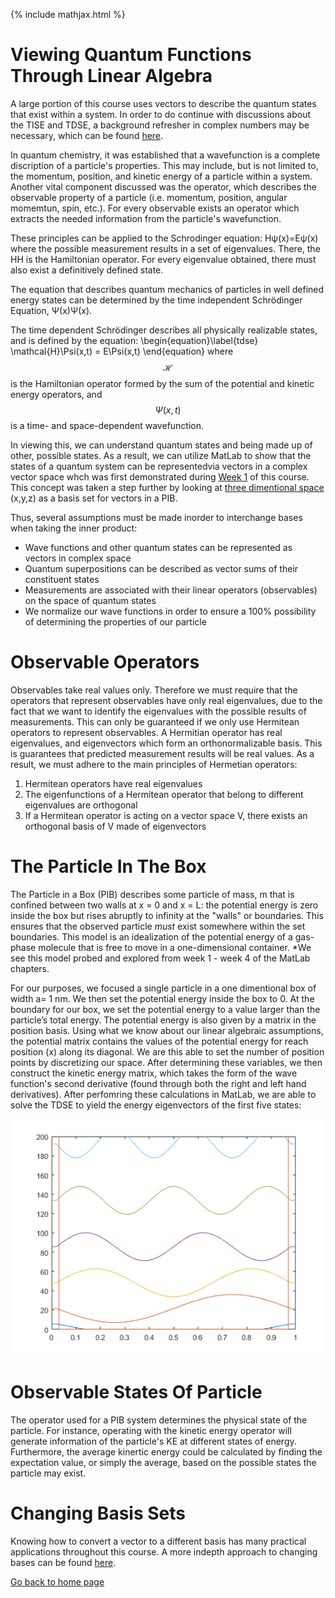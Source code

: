 {% include mathjax.html %} 


# Viewing Quantum Functions Through Linear Algebra

A large portion of this course uses vectors to describe the quantum states that exist within a system. 
In order to do continue with discussions about the TISE and TDSE, a background refresher in complex numbers may be necessary,
which can be found [here](/Complex_Numbers.md).

In quantum chemistry, it was established that a wavefunction is a complete discription of a particle's properties. This may include, but
is not limited to, the momentum, position, and kinetic energy of a particle within a system. Another vital component discussed was the 
operator, which describes the observable property of a particle (i.e. momentum, position, angular momemtun, spin, etc.). For every 
observable exists an operator which extracts the needed information from the particle's wavefunction. 

These principles can be applied to the Schrodinger equation: Hψ(x)=Eψ(x) where the possible measurement results in a set of eigenvalues.
There, the HH is the Hamiltonian operator.
For every eigenvalue obtained, there must also exist a definitively defined state. 

The equation that describes quantum mechanics of particles in well defined energy states can be determined by the time independent 
Schrödinger Equation, Ψ(x)Ψ(x).

The time dependent Schrödinger describes all physically realizable states, 
and is defined by the equation: \begin{equation}\label{tdse} \mathcal{H}\Psi(x,t) = E\Psi(x,t) \end{equation} 
where $$\mathcal{H}$$ is the Hamiltonian operator formed 
by the sum of the potential and kinetic energy operators, and $$\Psi(x,t)$$ is a time- and space-dependent wavefunction.

In viewing this, we can understand quantum states and being made up of other, possible states. As a result, we can utilize MatLab
to show that the states of a quantum system can be representedvia vectors in a complex vector space whch was first demonstrated 
during [Week 1](/MLW1.md) of this course. This concept was taken a step further by looking at [three dimentional space](/MLW4.md) (x,y,z) as a basis set for vectors in a PIB.

Thus, several assumptions must be made inorder to interchange bases when taking the inner product:
* Wave functions and other quantum states can be represented as vectors in complex  space
* Quantum superpositions can be described as vector sums of their constituent states
* Measurements are associated with their linear operators (observables) on the space of quantum states
* We normalize our wave functions in order to ensure a 100% possibility of determining the properties of our particle  
 

# Observable Operators 

Observables take real values only. Therefore we must require that the operators that represent observables have only real eigenvalues, due to the fact that we want to identify the eigenvalues with the possible results of measurements. This can only be guaranteed if we only use Hermitean operators to represent observables. A Hermitian operator has real eigenvalues, and eigenvectors which form an orthonormalizable basis. This is guarantees that predicted measurement results will be real values. As a result, we must adhere to the main principles of Hermetian operators:
1. Hermitean operators have real eigenvalues
1. The eigenfunctions of a Hermitean operator that belong to different eigenvalues are orthogonal
1. If a Hermitean operator is acting on a vector space V, there exists an orthogonal basis
of V made of eigenvectors

# The Particle In The Box

The Particle in a Box (PIB) describes some particle of mass, m that is confined between two walls at x = 0 and x = L: 
the potential energy is zero inside the box but rises abruptly to infinity at the "walls" or boundaries. This ensures that the 
observed particle *must* exist somewhere within the set boundaries.
This model is an idealization of the potential energy of a gas-phase molecule that is free to move in a one-dimensional container.
*We see this model probed and explored from week 1 - week 4 of the MatLab chapters.

For our purposes, we focused a single particle in a one dimentional box of width a= 1 nm. We then set the potential energy inside the box to 0. At the boundary for our box, we set the potential energy to a value larger than the particle’s total energy. The potential energy is  also given by a matrix in the position basis. Using what we know about our linear algebraic assumptions, the potential matrix contains the values of the potential energy for reach position (x) along its diagonal. We are this able to set the number of position points by discretizing our space. After determining these variables, we then construct the kinetic energy matrix, which takes the form of the wave function's second derivative (found through both the right and left hand derivatives). After perfomring these calculations in MatLab, we are able to solve the TDSE to yield the energy eigenvectors of the first five states:

![eigenvectors](/eigenvalues.png)


# Observable States Of Particle

The operator used for a PIB system determines the physical state of the particle. For instance, operating with the kinetic energy 
operator will generate information of the particle's KE at different states of energy. Furthermore, the average kinertic energy could be 
calculated by finding the expectation value, or simply the average, based on the possible states the particle may exist. 

# Changing Basis Sets 

Knowing how to convert a vector to a different basis has many practical applications throughout this course. A more indepth 
approach to changing bases can be found [here](/Bases.md).

[Go back to home page](/README.md)
